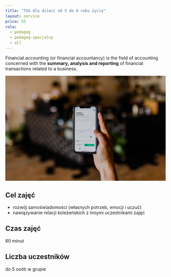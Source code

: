```yaml
---
title: "TUS dla dzieci od 5 do 8 roku życia"
layout: service
price: 55
role:
  - pedagog
  - pedagog-specjalny
  - all
---
```


Financial accounting (or financial accountancy) is the field of accounting concerned with the **summary, analysis and reporting** of financial transactions related to a business.

![Accounting Services](/images/austin-distel-nGc5RT2HmF0-unsplash.jpg)

## Cel zajęć

* rozwój samoświadomości (własnych potrzeb, emocji i uczuć)
* nawiązywanie relacji koleżeńskich z innymi uczestnikami zajęć

## Czas zajęć

60 minut

## Liczba uczestników

do 5 osób w grupie

